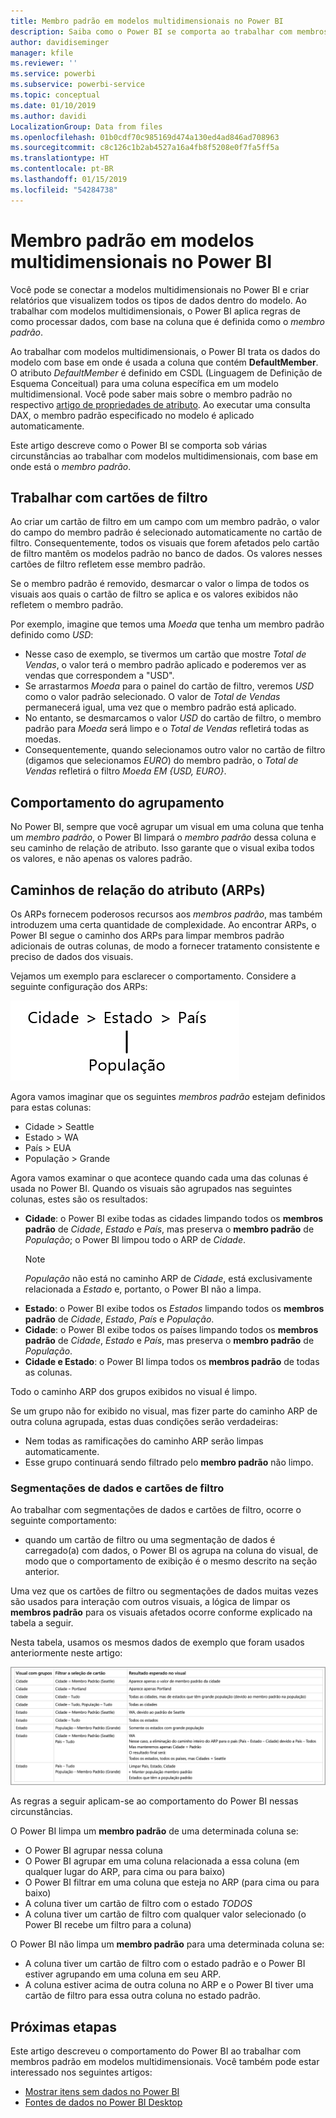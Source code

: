 ```yaml
---
title: Membro padrão em modelos multidimensionais no Power BI
description: Saiba como o Power BI se comporta ao trabalhar com membros padrão em modelos multidimensionais
author: davidiseminger
manager: kfile
ms.reviewer: ''
ms.service: powerbi
ms.subservice: powerbi-service
ms.topic: conceptual
ms.date: 01/10/2019
ms.author: davidi
LocalizationGroup: Data from files
ms.openlocfilehash: 01b0cdf70c985169d474a130ed4ad846ad708963
ms.sourcegitcommit: c8c126c1b2ab4527a16a4fb8f5208e0f7fa5ff5a
ms.translationtype: HT
ms.contentlocale: pt-BR
ms.lasthandoff: 01/15/2019
ms.locfileid: "54284738"
---
```

# <a name="default-member-in-multidimensional-models-in-power-bi"></a>Membro padrão em modelos multidimensionais no Power BI

Você pode se conectar a modelos multidimensionais no Power BI e criar relatórios que visualizem todos os tipos de dados dentro do modelo. Ao trabalhar com modelos multidimensionais, o Power BI aplica regras de como processar dados, com base na coluna que é definida como o *membro padrão*. 

Ao trabalhar com modelos multidimensionais, o Power BI trata os dados do modelo com base em onde é usada a coluna que contém **DefaultMember**. O atributo *DefaultMember* é definido em CSDL (Linguagem de Definição de Esquema Conceitual) para uma coluna específica em um modelo multidimensional. Você pode saber mais sobre o membro padrão no respectivo [artigo de propriedades de atributo](https://docs.microsoft.com/sql/analysis-services/multidimensional-models/attribute-properties-define-a-default-member?view=sql-server-2017). Ao executar uma consulta DAX, o membro padrão especificado no modelo é aplicado automaticamente.

Este artigo descreve como o Power BI se comporta sob várias circunstâncias ao trabalhar com modelos multidimensionais, com base em onde está o *membro padrão*. 

## <a name="working-with-filter-cards"></a>Trabalhar com cartões de filtro

Ao criar um cartão de filtro em um campo com um membro padrão, o valor do campo do membro padrão é selecionado automaticamente no cartão de filtro. Consequentemente, todos os visuais que forem afetados pelo cartão de filtro mantêm os modelos padrão no banco de dados. Os valores nesses cartões de filtro refletem esse membro padrão.

Se o membro padrão é removido, desmarcar o valor o limpa de todos os visuais aos quais o cartão de filtro se aplica e os valores exibidos não refletem o membro padrão.

Por exemplo, imagine que temos uma *Moeda* que tenha um membro padrão definido como *USD*:

* Nesse caso de exemplo, se tivermos um cartão que mostre *Total de Vendas*, o valor terá o membro padrão aplicado e poderemos ver as vendas que correspondem a "USD".
* Se arrastarmos *Moeda* para o painel do cartão de filtro, veremos *USD* como o valor padrão selecionado. O valor de *Total de Vendas* permanecerá igual, uma vez que o membro padrão está aplicado.
* No entanto, se desmarcamos o valor *USD* do cartão de filtro, o membro padrão para *Moeda* será limpo e o *Total de Vendas* refletirá todas as moedas.
* Consequentemente, quando selecionamos outro valor no cartão de filtro (digamos que selecionamos *EURO*) do membro padrão, o *Total de Vendas* refletirá o filtro *Moeda EM {USD, EURO}*.

## <a name="grouping-behavior"></a>Comportamento do agrupamento

No Power BI, sempre que você agrupar um visual em uma coluna que tenha um *membro padrão*, o Power BI limpará o *membro padrão* dessa coluna e seu caminho de relação de atributo. Isso garante que o visual exiba todos os valores, e não apenas os valores padrão.

## <a name="attribute-relationship-paths-arps"></a>Caminhos de relação do atributo (ARPs)

Os ARPs fornecem poderosos recursos aos *membros padrão*, mas também introduzem uma certa quantidade de complexidade. Ao encontrar ARPs, o Power BI segue o caminho dos ARPs para limpar membros padrão adicionais de outras colunas, de modo a fornecer tratamento consistente e preciso de dados dos visuais.

Vejamos um exemplo para esclarecer o comportamento. Considere a seguinte configuração dos ARPs:

![ARPs em um modelo multidimensional](media/desktop-default-member-multidimensional-models/default-members_01.png)

Agora vamos imaginar que os seguintes *membros padrão* estejam definidos para estas colunas:

* Cidade > Seattle
* Estado > WA
* País > EUA
* População > Grande

Agora vamos examinar o que acontece quando cada uma das colunas é usada no Power BI. Quando os visuais são agrupados nas seguintes colunas, estes são os resultados:

* **Cidade**: o Power BI exibe todas as cidades limpando todos os **membros padrão** de *Cidade*, *Estado* e *País*, mas preserva o **membro padrão** de *População*; o Power BI limpou todo o ARP de *Cidade*.
    > [!NOTE]
    > *População* não está no caminho ARP de *Cidade*, está exclusivamente relacionada a *Estado* e, portanto, o Power BI não a limpa.
* **Estado**: o Power BI exibe todos os *Estados* limpando todos os **membros padrão** de *Cidade*, *Estado*, *País* e *População*.
* **Cidade**: o Power BI exibe todos os países limpando todos os **membros padrão** de *Cidade*, *Estado* e *País*, mas preserva o **membro padrão** de *População*.
* **Cidade e Estado**: o Power BI limpa todos os **membros padrão** de todas as colunas.

Todo o caminho ARP dos grupos exibidos no visual é limpo. 

Se um grupo não for exibido no visual, mas fizer parte do caminho ARP de outra coluna agrupada, estas duas condições serão verdadeiras:

* Nem todas as ramificações do caminho ARP serão limpas automaticamente.
* Esse grupo continuará sendo filtrado pelo **membro padrão** não limpo.

### <a name="slicers-and-filter-cards"></a>Segmentações de dados e cartões de filtro

Ao trabalhar com segmentações de dados e cartões de filtro, ocorre o seguinte comportamento:

* quando um cartão de filtro ou uma segmentação de dados é carregado(a) com dados, o Power BI os agrupa na coluna do visual, de modo que o comportamento de exibição é o mesmo descrito na seção anterior.

Uma vez que os cartões de filtro ou segmentações de dados muitas vezes são usados para interação com outros visuais, a lógica de limpar os **membros padrão** para os visuais afetados ocorre conforme explicado na tabela a seguir. 

Nesta tabela, usamos os mesmos dados de exemplo que foram usados anteriormente neste artigo:

![Limpeza do membro padrão do Power BI ou comportamento com segmentações de dados e cartões de filtro](media/desktop-default-member-multidimensional-models/default-members_02.png)

As regras a seguir aplicam-se ao comportamento do Power BI nessas circunstâncias.

O Power BI limpa um **membro padrão** de uma determinada coluna se:

* O Power BI agrupar nessa coluna
* O Power BI agrupar em uma coluna relacionada a essa coluna (em qualquer lugar do ARP, para cima ou para baixo)
* O Power BI filtrar em uma coluna que esteja no ARP (para cima ou para baixo)
* A coluna tiver um cartão de filtro com o estado *TODOS*
* A coluna tiver um cartão de filtro com qualquer valor selecionado (o Power BI recebe um filtro para a coluna)

O Power BI não limpa um **membro padrão** para uma determinada coluna se:

* A coluna tiver um cartão de filtro com o estado padrão e o Power BI estiver agrupando em uma coluna em seu ARP.
* A coluna estiver acima de outra coluna no ARP e o Power BI tiver uma cartão de filtro para essa outra coluna no estado padrão.


## <a name="next-steps"></a>Próximas etapas

Este artigo descreveu o comportamento do Power BI ao trabalhar com membros padrão em modelos multidimensionais. Você também pode estar interessado nos seguintes artigos: 

* [Mostrar itens sem dados no Power BI](desktop-show-items-no-data.md)
* [Fontes de dados no Power BI Desktop](desktop-data-sources.md)
